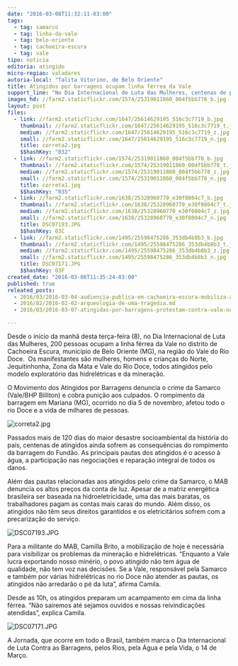 ```yaml
---
date: "2016-03-08T11:32:11-03:00"
tags:
  - tag: samarco
  - tag: linha-da-vale
  - tag: belo-oriente
  - tag: cachoeira-escura
  - tag: vale
tipo: noticia
editoria: atingido
micro-regiao: valadares
autoria-local: "Talita Vitorino, de Belo Oriente"
title: Atingidos por barragens ocupam linha férrea da Vale
support_line: "No Dia Internacional de Luta das Mulheres, centenas de pessoas ocupam a linha férrea da Vale para garantir os direitos das atingidas e atingidos pela lama da Samarco (Vale/BHP Billiton)."
images_hd: //farm2.staticflickr.com/1574/25319011860_004f5bb778_b.jpg
layout: post
files:
  - link: //farm2.staticflickr.com/1647/25614629195_516c3c7719_b.jpg
    thumbnail: //farm2.staticflickr.com/1647/25614629195_516c3c7719_t.jpg
    medium: //farm2.staticflickr.com/1647/25614629195_516c3c7719_z.jpg
    small: //farm2.staticflickr.com/1647/25614629195_516c3c7719_n.jpg
    title: correta2.jpg
    $$hashKey: "032"
  - link: //farm2.staticflickr.com/1574/25319011860_004f5bb778_b.jpg
    thumbnail: //farm2.staticflickr.com/1574/25319011860_004f5bb778_t.jpg
    medium: //farm2.staticflickr.com/1574/25319011860_004f5bb778_z.jpg
    small: //farm2.staticflickr.com/1574/25319011860_004f5bb778_n.jpg
    title: correta1.jpg
    $$hashKey: "035"
  - link: //farm2.staticflickr.com/1638/25328960770_e30f0804c7_b.jpg
    thumbnail: //farm2.staticflickr.com/1638/25328960770_e30f0804c7_t.jpg
    medium: //farm2.staticflickr.com/1638/25328960770_e30f0804c7_z.jpg
    small: //farm2.staticflickr.com/1638/25328960770_e30f0804c7_n.jpg
    title: DSC07193.JPG
    $$hashKey: 03C
  - link: //farm2.staticflickr.com/1495/25598475286_353db4b8b3_b.jpg
    thumbnail: //farm2.staticflickr.com/1495/25598475286_353db4b8b3_t.jpg
    medium: //farm2.staticflickr.com/1495/25598475286_353db4b8b3_z.jpg
    small: //farm2.staticflickr.com/1495/25598475286_353db4b8b3_n.jpg
    title: DSC07171.JPG
    $$hashKey: 03F
created_date: "2016-03-08T11:35:24-03:00"
published: true
releated_posts:
  - 2016/03/2016-03-04-audiencia-publica-em-cachoeira-escura-mobiliza-atingidos.md
  - 2016/02/2016-02-02-arqueologia-de-uma-tragedia.md
  - 2016/03/2016-03-07-atingidas-por-barragens-protestam-contra-vale-no-rio-de-janeiro.md

---
```

<p>Desde o in&iacute;cio da manh&atilde; desta ter&ccedil;a-feira (8), no Dia Internacional de Luta das Mulheres, 200 pessoas ocupam a linha f&eacute;rrea da Vale no distrito de Cachoeira Escura, munic&iacute;pio de Belo Oriente (MG), na regi&atilde;o do Vale do Rio Doce. &nbsp;Os manifestantes s&atilde;o mulheres, homens e crian&ccedil;as do Norte, Jequitinhonha, Zona da Mata e Vale do Rio Doce, todos atingidos pelo modelo explorat&oacute;rio das hidrel&eacute;tricas e da minera&ccedil;&atilde;o.</p>

<p>O Movimento dos Atingidos por Barragens denuncia o crime da Samarco (Vale/BHP Billiton) e cobra puni&ccedil;&atilde;o aos culpados. O rompimento da barragem em Mariana (MG), ocorrido no dia 5 de novembro, afetou todo o rio Doce e a vida de milhares de pessoas.</p>

<p><img alt="correta2.jpg" src="//farm2.staticflickr.com/1647/25614629195_516c3c7719_b.jpg" /></p>

<p>Passados mais de 120 dias do maior desastre socioambiental da hist&oacute;ria do pa&iacute;s, centenas de atingidos ainda sofrem as consequ&ecirc;ncias do rompimento da barragem do Fund&atilde;o. As principais pautas dos atingidos &eacute; o acesso &agrave; &aacute;gua, a participa&ccedil;&atilde;o nas negocia&ccedil;&otilde;es e repara&ccedil;&atilde;o integral de todos os danos.</p>

<p>Al&eacute;m das pautas relacionadas aos atingidos pelo crime da Samarco, o MAB denuncia os altos pre&ccedil;os da conta de luz. Apesar de a matriz energ&eacute;tica brasileira ser baseada na hidroeletricidade, uma das mais baratas, os trabalhadores pagam as contas mais caras do mundo. Al&eacute;m disso, os atingidos n&atilde;o t&ecirc;m seus direitos garantidos e os eletricit&aacute;rios sofrem com a precariza&ccedil;&atilde;o do servi&ccedil;o.</p>

<p><img alt="DSC07193.JPG" src="//farm2.staticflickr.com/1638/25328960770_e30f0804c7_b.jpg" /></p>

<p>Para a militante do MAB, Camilla Brito, a mobiliza&ccedil;&atilde;o de hoje &eacute; necess&aacute;ria para visibilizar os problemas da minera&ccedil;&atilde;o e hidrel&eacute;tricas. &ldquo;Enquanto a Vale lucra exportando nosso min&eacute;rio, o povo atingido n&atilde;o tem &aacute;gua de qualidade, n&atilde;o tem voz nas decis&otilde;es. Se a Vale, respons&aacute;vel pela Samarco e tamb&eacute;m por v&aacute;rias hidrel&eacute;tricas no rio Doce n&atilde;o atender as pautas, os atingidos n&atilde;o arredar&atilde;o o p&eacute; da luta&rdquo;, afirma Camila.</p>

<p>Desde as 10h, os atingidos preparam um acampamento em cima da linha f&eacute;rrea. &ldquo;N&atilde;o sairemos at&eacute; sejamos ouvidos e nossas reivindica&ccedil;&otilde;es atendidas&rdquo;, explica Camila.</p>

<p><img alt="DSC07171.JPG" src="//farm2.staticflickr.com/1495/25598475286_353db4b8b3_b.jpg" /></p>

<p>A Jornada, que ocorre em todo o Brasil, tamb&eacute;m marca o Dia Internacional de Luta Contra as Barragens, pelos Rios, pela &Aacute;gua e pela Vida, o 14 de Mar&ccedil;o.&nbsp;</p>
